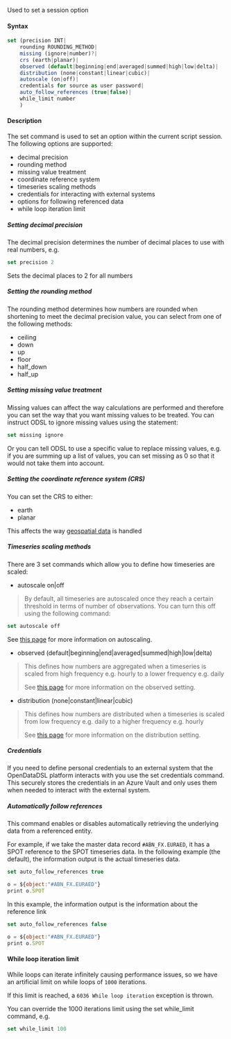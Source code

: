 Used to set a session option

#### Syntax
```js
set (precision INT|
    rounding ROUNDING_METHOD|
    missing (ignore|number)?|
    crs (earth|planar)|
    observed (default|beginning|end|averaged|summed|high|low|delta)|
    distribution (none|constant|linear|cubic)|
    autoscale (on|off)|
    credentials for source as user password|
    auto_follow_references (true|false)|
    while_limit number
    )
```
#### Description

The set command is used to set an option within the current script session. The following options are supported:

*   decimal precision    
*   rounding method    
*   missing value treatment    
*   coordinate reference system
*   timeseries scaling methods
*   credentials for interacting with external systems
*   options for following referenced data
*   while loop iteration limit
    

##### Setting decimal precision

The decimal precision determines the number of decimal places to use with real numbers, e.g.
```js
set precision 2
```
Sets the decimal places to 2 for all numbers

##### Setting the rounding method

The rounding method determines how numbers are rounded when shortening to meet the decimal precision value, you can select from one of the following methods:

*   ceiling    
*   down    
*   up    
*   floor    
*   half_down    
*   half_up    

##### Setting missing value treatment

Missing values can affect the way calculations are performed and therefore you can set the way that you want missing values to be treated. You can instruct ODSL to ignore missing values using the statement:
```js
set missing ignore
```
Or you can tell ODSL to use a specific value to replace missing values, e.g. if you are summing up a list of values, you can set missing as 0 so that it would not take them into account.

##### Setting the coordinate reference system (CRS)

You can set the CRS to either:

*   earth    
*   planar
    

This affects the way [geospatial data](/docs/odsl/dm/geospatial) is handled

##### Timeseries scaling methods

There are 3 set commands which allow you to define how timeseries are scaled:

* autoscale on|off 
> By default, all timeseries are autoscaled once they reach a certain threshold in terms of number of observations.
> You can turn this off using the following command:

```js
set autoscale off
```

See [this page](/docs/odsl/calendar/scaling#auto-scaling) for more information on autoscaling.

* observed (default|beginning|end|averaged|summed|high|low|delta)
> This defines how numbers are aggregated when a timeseries is scaled from high frequency e.g. hourly to a lower frequency e.g. daily
> 
> See [this page](/docs/odsl/calendar/scaling#observed-setting) for more information on the observed setting.

* distribution (none|constant|linear|cubic)
> This defines how numbers are distributed when a timeseries is scaled from low frequency e.g. daily to a higher frequency e.g. hourly
> 
> See [this page](/docs/odsl/calendar/scaling#distribution) for more information on the distribution setting.

##### Credentials

If you need to define personal credentials to an external system that the OpenDataDSL platform interacts with you use the set credentials command.
This securely stores the credentials in an Azure Vault and only uses them when needed to interact with the external system.

##### Automatically follow references

This command enables or disables automatically retrieving the underlying data from a referenced entity.

For example, if we take the master data record ```#ABN_FX.EURAED```, it has a SPOT reference to the SPOT timeseries data.
In the following example (the default), the information output is the actual timeseries data.

```js
set auto_follow_references true

o = ${object:"#ABN_FX.EURAED"}
print o.SPOT
```

In this example, the information output is the information about the reference link

```js
set auto_follow_references false

o = ${object:"#ABN_FX.EURAED"}
print o.SPOT
```

#### While loop iteration limit

While loops can iterate infinitely causing performance issues, so we have an artificial limit on while loops of ```1000``` iterations.

If this limit is reached, a ```6036 While loop iteration``` exception is thrown.

You can override the 1000 iterations limit using the set while_limit command, e.g.

```js
set while_limit 100
```
